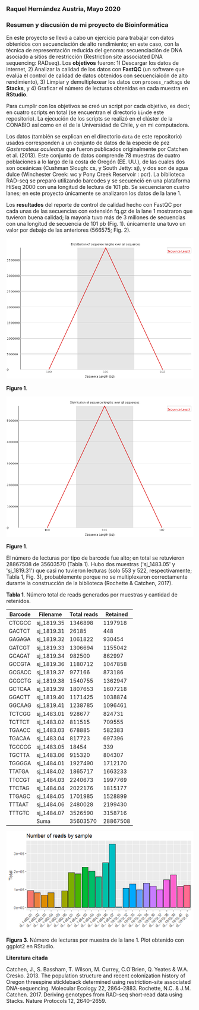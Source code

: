 ### Raquel Hernández Austria, Mayo 2020
### Resumen y discusión de mi proyecto de Bioinformática


En este proyecto se llevó a cabo un ejercicio para trabajar con datos obtenidos con secuenciación de alto rendimiento; en este caso, con la técnica de representación reducida del genoma: secuenciación de DNA asociado a sitios de restricción (Restriction site associated 
DNA sequencing: RADseq). Los **objetivos** fueron: 1) Descargar los datos de internet, 2) Analizar la calidad de los datos con **FastQC** (un software que evalúa el control de calidad de datos obtenidos con secuenciaicón de alto rendimiento), 3) Limpiar y demultiplexear los datos con `process_radtags` de **Stacks**, y 4) Graficar el número de lecturas obtenidas en cada muestra en **RStudio**. 

Para cumplir con los objetivos se creó un script por cada objetivo, es decir, en cuatro scripts en total (se encuentran el directorio `bin`de este repositorio). La ejecución de los scripts se realizó en el clúster de la CONABIO así como en el de la Universidad de Chile, y en mi computadora. 

Los datos (también se explican en el directorio `data` de este repositorio) usados corresponden a un conjunto de datos de la especie de pez *Gasterosteus aculeatus* que fueron publicados originalmente por Catchen et al. (2013). Este conjunto de datos comprende 78 muestras de cuatro poblaciones a lo largo de la costa de Oregón (EE. UU.), de las cuales dos son oceánicas (Cushman Slough: cs, y South Jetty: sj), y dos son de agua dulce (Winchester Creek: wc y Pony Creek Reservoir : pcr). La biblioteca RAD-seq se preparó utilizando barcodes y se secuenció en una plataforma HiSeq 2000 con una longitud de lectura de 101 pb. Se secuenciaron cuatro lanes; en este proyecto únicamente se analizaron los datos de la lane 1.  

Los **resultados** del reporte de control de calidad hecho con FastQC por cada unas de las secuencias con extensión fq.gz de la lane 1 mostraron que tuvieron buena calidad; la mayoría tuvo más de 3 millones de secuencias con una longitud de secuencia de 101 pb (Fig. 1). únicamente una tuvo un valor por debajo de las anteriores (566575; Fig. 2).  

![](https://github.com/HARAQUEL/Proyecto_Bionf2020/blob/master/Figures/sequence_length_distribution_3.png)

**Figure 1**. 


![](https://github.com/HARAQUEL/Proyecto_Bionf2020/blob/master/Figures/sequence_length_distribution_5.png)

**Figure 1**. 


El número de lecturas por tipo de barcode fue alto; en total se retuvieron 28867508 de 35603570 (Tabla 1). Hubo dos muestras ('sj_1483.05' y 'sj_1819.31') que casi no tuvieron lecturas (solo 553 y 522, respectivamente; Tabla 1, Fig. 3), probablemente porque no se multiplexaron correctamente durante la construcción de la biblioteca (Rochette & Catchen, 2017).

**Tabla 1**. Número total de reads generados por muestras y cantidad de retenidos.

|Barcode      |Filename     |Total reads  |Retained     |
|-------------|-------------|-------------|-------------|
|CTCGCC       |sj_1819.35   |1346898      |1197918      |
|GACTCT       |sj_1819.31   |26185        |448          |
|GAGAGA       |sj_1819.32   |1061822      |930454       |
|GATCGT       |sj_1819.33   |1306694      |1155042      |
|GCAGAT       |sj_1819.34   |982500       |862997       |
|GCCGTA       |sj_1819.36   |1180712      |1047858      |
|GCGACC       |sj_1819.37   |977166       |873186       |
|GCGCTG       |sj_1819.38   |1540755      |1362947      |
|GCTCAA       |sj_1819.39   |1807653      |1607218      |
|GGACTT       |sj_1819.40   |1171425      |1038874      |
|GGCAAG       |sj_1819.41   |1238785      |1096461      |
|TCTCGG       |sj_1483.01   |928677       |824731       |
|TCTTCT       |sj_1483.02   |811515       |709555       |
|TGAACC       |sj_1483.03   |678885       |582383       |
|TGACAA       |sj_1483.04   |817723       |697396       |
|TGCCCG       |sj_1483.05   |18454        |339          |
|TGCTTA       |sj_1483.06   |915320       |804307       |
|TGGGGA       |sj_1484.01   |1927490      |1712170      |
|TTATGA       |sj_1484.02   |1865717      |1663233      |
|TTCCGT       |sj_1484.03   |2240673      |1997769      |
|TTCTAG       |sj_1484.04   |2022176      |1815177      |
|TTGAGC       |sj_1484.05   |1701985      |1528899      |
|TTTAAT       |sj_1484.06   |2480028      |2199430      |
|TTTGTC       |sj_1484.07   |3526590      |3158716      |
|             |Suma         |35603570     |28867508     |



![](https://github.com/HARAQUEL/Proyecto_Bionf2020/blob/master/Figures/Rplot_1.png)

**Figura 3**. Número de lecturas por muestra de la lane 1. Plot obtenido con ggplot2 en RStudio.


**Literatura citada**

Catchen, J., S. Bassham, T. Wilson, M. Currey, C.O'Brien, Q. Yeates & W.A. Cresko. 2013. The population structure and recent colonization history of Oregon threespine stickleback determined using restriction-site associated DNA-sequencing. Molecular Ecology 22, 2864–2883.
Rochette, N.C. & J.M. Catchen. 2017. Deriving genotypes from RAD-seq short-read data using Stacks. Nature Protocols 12, 2640–2659.
